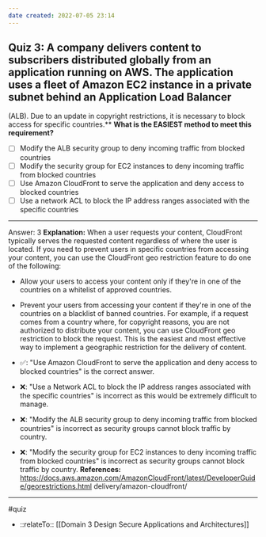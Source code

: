 ```yaml
---
date created: 2022-07-05 23:14
---
```


## Quiz 3: A company delivers content to subscribers distributed globally from an application running on AWS. The application uses a fleet of Amazon EC2 instance in a private subnet behind an Application Load Balancer

(ALB). Due to an update in copyright restrictions, it is necessary to block access for specific countries.**
**What is the EASIEST method to meet this requirement?**

- [ ] Modify the ALB security group to deny incoming traffic from blocked countries
- [ ] Modify the security group for EC2 instances to deny incoming traffic from blocked countries
- [ ] Use Amazon CloudFront to serve the application and deny access to blocked countries
- [ ] Use a network ACL to block the IP address ranges associated with the specific countries

---

Answer: 3
**Explanation:**
When a user requests your content, CloudFront typically serves the requested content regardless of where the user is located. If you need to prevent users in specific countries from accessing your content, you can use the CloudFront geo restriction feature to do one of the following:

- Allow your users to access your content only if they're in one of the countries on a whitelist of approved countries.

- Prevent your users from accessing your content if they're in one of the countries on a blacklist of banned countries. For example, if a request comes from a country where, for copyright reasons, you are not authorized to distribute your content, you can use CloudFront geo restriction to block the request. This is the easiest and most effective way to implement a geographic restriction for the delivery of content.

- ✅: "Use Amazon CloudFront to serve the application and deny access to blocked countries" is the correct answer.

- ❌: "Use a Network ACL to block the IP address ranges associated with the specific countries" is incorrect as this would be extremely difficult to manage.

- ❌: "Modify the ALB security group to deny incoming traffic from blocked countries" is incorrect as security groups cannot block traffic by country.

- ❌: "Modify the security group for EC2 instances to deny incoming traffic from blocked countries" is incorrect as security groups cannot block traffic by country.
  **References:**
  <https://docs.aws.amazon.com/AmazonCloudFront/latest/DeveloperGuide/georestrictions.html>
  delivery/amazon-cloudfront/

---

#quiz

- ::relateTo:: [[Domain 3 Design Secure Applications and Architectures]]

